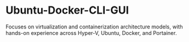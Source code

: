 # Ubuntu-Docker-CLI-GUI
Focuses on virtualization and containerization architecture models, with hands-on experience across Hyper-V, Ubuntu, Docker, and Portainer.
